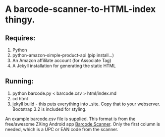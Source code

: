 # A barcode-scanner-to-HTML-index thingy.

## Requires:

1. Python
2. python-amazon-simple-product-api (pip install...)
3. An Amazon affililate account (for Associate Tag)
4. A Jekyll installation for generating the static HTML

## Running:
1. python barcode.py < barcode.csv > html/index.md
2. cd html
3. jekyll build - this puts everything into _site. Copy that to your webserver. Bootstrap 3.2 is included for styling.

An example barcode.csv file is supplied. This format is from the free/awesome ZXing Android app [Barcode Scanner](https://play.google.com/store/apps/details?id=com.google.zxing.client.android&hl=en). Only the first column is needed, which is a UPC or EAN code from the scanner.
